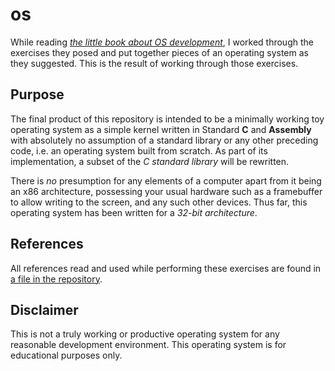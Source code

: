# os

While reading 
[*the little book about OS development*](https://littleosbook.github.io/), I 
worked through the exercises they posed and put together pieces of an operating 
system as they suggested. This is the result of working through those exercises.

## Purpose

The final product of this repository is intended to be a minimally working toy 
operating system as a simple kernel written in Standard **C** and **Assembly** with 
absolutely no assumption of a standard library or any other preceding code, 
i.e. an operating system built from scratch. As part of its implementation, a 
subset of the *C standard library* will be rewritten.

There is *no* presumption for any elements of a computer apart from it being an 
x86 architecture, possessing your usual hardware such as a framebuffer to allow 
writing to the screen, and any such other devices. Thus far, this operating 
system has been written for a *32-bit architecture*.

## References

All references read and used while performing these exercises are found in 
[a file in the repository](refs.txt).

## Disclaimer

This is not a truly working or productive operating system for any reasonable 
development environment. This operating system is for educational purposes only.

